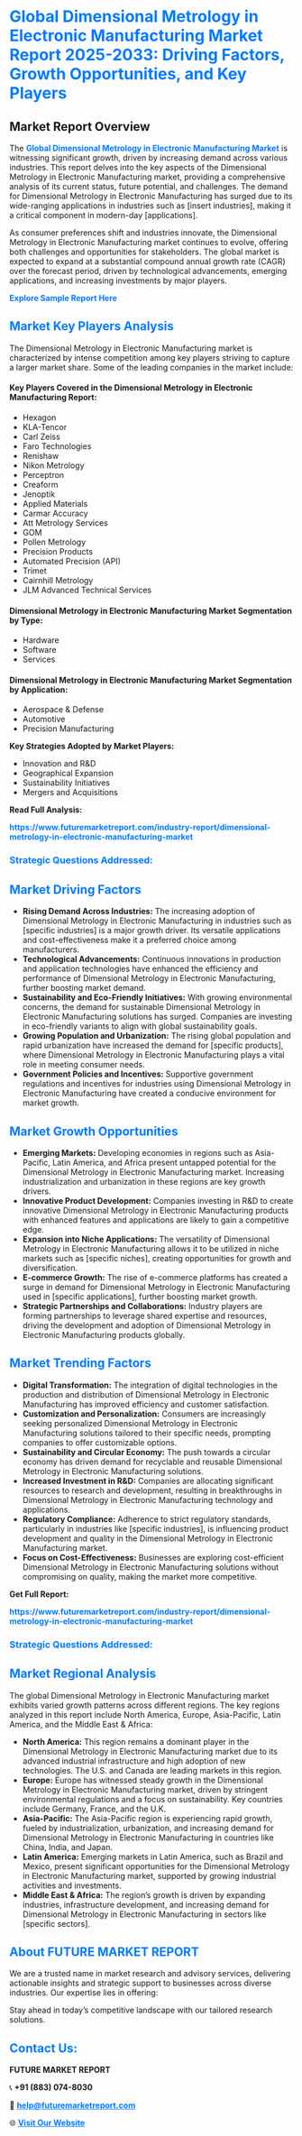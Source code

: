 <h1 style="color: #007BFF;">Global Dimensional Metrology in Electronic Manufacturing Market Report 2025-2033: Driving Factors, Growth Opportunities, and Key Players</h1>

<section id="overview">
<h2>Market Report Overview</h2>
<p>The <a href="https://www.futuremarketreport.com/industry-report/dimensional-metrology-in-electronic-manufacturing-market" style="color: #007BFF; text-decoration: none;"><strong>Global Dimensional Metrology in Electronic Manufacturing Market</strong></a> is witnessing significant growth, driven by increasing demand across various industries. This report delves into the key aspects of the Dimensional Metrology in Electronic Manufacturing market, providing a comprehensive analysis of its current status, future potential, and challenges. The demand for Dimensional Metrology in Electronic Manufacturing has surged due to its wide-ranging applications in industries such as [insert industries], making it a critical component in modern-day [applications].</p>
<p>As consumer preferences shift and industries innovate, the Dimensional Metrology in Electronic Manufacturing market continues to evolve, offering both challenges and opportunities for stakeholders. The global market is expected to expand at a substantial compound annual growth rate (CAGR) over the forecast period, driven by technological advancements, emerging applications, and increasing investments by major players.</p>
</section>

<section id="overview">
<p><a href="https://www.futuremarketreport.com/request-sample/reportId=116196" style="color: #007BFF; text-decoration: none;"><strong>Explore Sample Report Here</strong></a></p>
</section>

<section id="key-players">
<h2 style="color: #007BFF;">Market Key Players Analysis</h2>
<p>The Dimensional Metrology in Electronic Manufacturing market is characterized by intense competition among key players striving to capture a larger market share. Some of the leading companies in the market include:</p>
<h4>Key Players Covered in the Dimensional Metrology in Electronic Manufacturing Report:</h4>
<ul><li>Hexagon</li><li>KLA-Tencor</li><li>Carl Zeiss</li><li>Faro Technologies</li><li>Renishaw</li><li>Nikon Metrology</li><li>Perceptron</li><li>Creaform</li><li>Jenoptik</li><li>Applied Materials</li><li>Carmar Accuracy</li><li>Att Metrology Services</li><li>GOM</li><li>Pollen Metrology</li><li>Precision Products</li><li>Automated Precision (API)</li><li>Trimet</li><li>Cairnhill Metrology</li><li>JLM Advanced Technical Services</li></ul>
<h4>Dimensional Metrology in Electronic Manufacturing Market Segmentation by Type:</h4>
<ul><li>Hardware</li><li>Software</li><li>Services</li></ul>

<h4>Dimensional Metrology in Electronic Manufacturing Market Segmentation by Application:</h4>
<ul><li>Aerospace &amp; Defense</li><li>Automotive</li><li>Precision Manufacturing</li></ul>
<p><strong>Key Strategies Adopted by Market Players:</strong></p>
<ul>
<li>Innovation and R&D</li>
<li>Geographical Expansion</li>
<li>Sustainability Initiatives</li>
<li>Mergers and Acquisitions</li>
</ul>
</section>

<section>
<p><strong>Read Full Analysis: </strong></p><a href="https://www.futuremarketreport.com/industry-report/dimensional-metrology-in-electronic-manufacturing-market" style="color: #007BFF; text-decoration: none;"><strong>https://www.futuremarketreport.com/industry-report/dimensional-metrology-in-electronic-manufacturing-market</strong></a>
<h3 style="color: #007BFF;">Strategic Questions Addressed:</h3>
</section>

<section id="driving-factors">
<h2 style="color: #007BFF;">Market Driving Factors</h2>
<ul>
<li><strong>Rising Demand Across Industries:</strong> The increasing adoption of Dimensional Metrology in Electronic Manufacturing in industries such as [specific industries] is a major growth driver. Its versatile applications and cost-effectiveness make it a preferred choice among manufacturers.</li>
<li><strong>Technological Advancements:</strong> Continuous innovations in production and application technologies have enhanced the efficiency and performance of Dimensional Metrology in Electronic Manufacturing, further boosting market demand.</li>
<li><strong>Sustainability and Eco-Friendly Initiatives:</strong> With growing environmental concerns, the demand for sustainable Dimensional Metrology in Electronic Manufacturing solutions has surged. Companies are investing in eco-friendly variants to align with global sustainability goals.</li>
<li><strong>Growing Population and Urbanization:</strong> The rising global population and rapid urbanization have increased the demand for [specific products], where Dimensional Metrology in Electronic Manufacturing plays a vital role in meeting consumer needs.</li>
<li><strong>Government Policies and Incentives:</strong> Supportive government regulations and incentives for industries using Dimensional Metrology in Electronic Manufacturing have created a conducive environment for market growth.</li>
</ul>
</section>

<section id="growth-opportunities">
<h2 style="color: #007BFF;">Market Growth Opportunities</h2>
<ul>
<li><strong>Emerging Markets:</strong> Developing economies in regions such as Asia-Pacific, Latin America, and Africa present untapped potential for the Dimensional Metrology in Electronic Manufacturing market. Increasing industrialization and urbanization in these regions are key growth drivers.</li>
<li><strong>Innovative Product Development:</strong> Companies investing in R&D to create innovative Dimensional Metrology in Electronic Manufacturing products with enhanced features and applications are likely to gain a competitive edge.</li>
<li><strong>Expansion into Niche Applications:</strong> The versatility of Dimensional Metrology in Electronic Manufacturing allows it to be utilized in niche markets such as [specific niches], creating opportunities for growth and diversification.</li>
<li><strong>E-commerce Growth:</strong> The rise of e-commerce platforms has created a surge in demand for Dimensional Metrology in Electronic Manufacturing used in [specific applications], further boosting market growth.</li>
<li><strong>Strategic Partnerships and Collaborations:</strong> Industry players are forming partnerships to leverage shared expertise and resources, driving the development and adoption of Dimensional Metrology in Electronic Manufacturing products globally.</li>
</ul>
</section>

<section id="trending-factors">
<h2 style="color: #007BFF;">Market Trending Factors</h2>
<ul>
<li><strong>Digital Transformation:</strong> The integration of digital technologies in the production and distribution of Dimensional Metrology in Electronic Manufacturing has improved efficiency and customer satisfaction.</li>
<li><strong>Customization and Personalization:</strong> Consumers are increasingly seeking personalized Dimensional Metrology in Electronic Manufacturing solutions tailored to their specific needs, prompting companies to offer customizable options.</li>
<li><strong>Sustainability and Circular Economy:</strong> The push towards a circular economy has driven demand for recyclable and reusable Dimensional Metrology in Electronic Manufacturing solutions.</li>
<li><strong>Increased Investment in R&D:</strong> Companies are allocating significant resources to research and development, resulting in breakthroughs in Dimensional Metrology in Electronic Manufacturing technology and applications.</li>
<li><strong>Regulatory Compliance:</strong> Adherence to strict regulatory standards, particularly in industries like [specific industries], is influencing product development and quality in the Dimensional Metrology in Electronic Manufacturing market.</li>
<li><strong>Focus on Cost-Effectiveness:</strong> Businesses are exploring cost-efficient Dimensional Metrology in Electronic Manufacturing solutions without compromising on quality, making the market more competitive.</li>
</ul>
</section>

<section>
<p><strong>Get Full Report: </strong></p><a href="https://www.futuremarketreport.com/industry-report/dimensional-metrology-in-electronic-manufacturing-market" style="color: #007BFF; text-decoration: none;"><strong>https://www.futuremarketreport.com/industry-report/dimensional-metrology-in-electronic-manufacturing-market</strong></a>
<h3 style="color: #007BFF;">Strategic Questions Addressed:</h3>
</section>


<section id="regional-analysis">
<h2 style="color: #007BFF;">Market Regional Analysis</h2>
<p>The global Dimensional Metrology in Electronic Manufacturing market exhibits varied growth patterns across different regions. The key regions analyzed in this report include North America, Europe, Asia-Pacific, Latin America, and the Middle East & Africa:</p>
<ul>
<li><strong>North America:</strong> This region remains a dominant player in the Dimensional Metrology in Electronic Manufacturing market due to its advanced industrial infrastructure and high adoption of new technologies. The U.S. and Canada are leading markets in this region.</li>
<li><strong>Europe:</strong> Europe has witnessed steady growth in the Dimensional Metrology in Electronic Manufacturing market, driven by stringent environmental regulations and a focus on sustainability. Key countries include Germany, France, and the U.K.</li>
<li><strong>Asia-Pacific:</strong> The Asia-Pacific region is experiencing rapid growth, fueled by industrialization, urbanization, and increasing demand for Dimensional Metrology in Electronic Manufacturing in countries like China, India, and Japan.</li>
<li><strong>Latin America:</strong> Emerging markets in Latin America, such as Brazil and Mexico, present significant opportunities for the Dimensional Metrology in Electronic Manufacturing market, supported by growing industrial activities and investments.</li>
<li><strong>Middle East & Africa:</strong> The region’s growth is driven by expanding industries, infrastructure development, and increasing demand for Dimensional Metrology in Electronic Manufacturing in sectors like [specific sectors].</li>
</ul>
</section>

<footer>
<h2 style="color: #007BFF;">About FUTURE MARKET REPORT</h2>
<p>We are a trusted name in market research and advisory services, delivering actionable insights and strategic support to businesses across diverse industries. Our expertise lies in offering:</p>

<p>Stay ahead in today’s competitive landscape with our tailored research solutions.</p>

<h2 style="color: #007BFF;">Contact Us:</h2>
<p><strong>FUTURE MARKET REPORT</strong></p>
<p>📞 <strong>+91 (883) 074-8030</strong></p>
<p>📧 <strong><a href="mailto:help@futuremarketreport.com" style="color: #007BFF;">help@futuremarketreport.com</a></strong></p>
<p>🌐 <strong><a href="https://www.futuremarketreport.com/" style="color: #007BFF;">Visit Our Website</a></strong></p>
</footer>